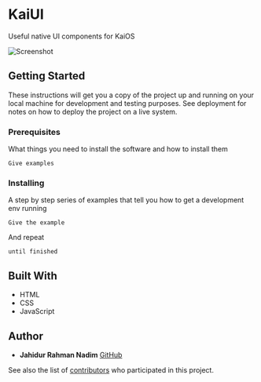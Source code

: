# KaiUI
Useful native UI components for KaiOS

![Screenshot](https://raw.githubusercontent.com/nadim1992/KaiUI/develop/screenshot-v1.png)

## Getting Started

These instructions will get you a copy of the project up and running on your local machine for development and testing purposes. See deployment for notes on how to deploy the project on a live system.

### Prerequisites

What things you need to install the software and how to install them

```
Give examples
```

### Installing

A step by step series of examples that tell you how to get a development env running

```
Give the example
```

And repeat

```
until finished
```

## Built With

* HTML
* CSS
* JavaScript

## Author

* **Jahidur Rahman Nadim** [GitHub](https://github.com/nadim1992)

See also the list of [contributors](https://github.com/your/project/contributors) who participated in this project.
